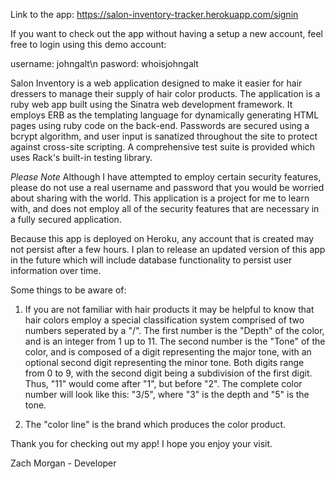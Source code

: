 Link to the app: https://salon-inventory-tracker.herokuapp.com/signin

If you want to check out the app without having a setup a new account, feel free to login using this demo account:

username: johngalt\n
pasword: whoisjohngalt

Salon Inventory is a web application designed to make it easier for hair dressers to manage their supply of hair color products. The application is a ruby web app built using the Sinatra web development framework. It employs ERB as the templating language for dynamically generating HTML pages using ruby code on the back-end. Passwords are secured using a bcrypt algorithm, and user input is sanatized throughout the site to protect against cross-site scripting. A comprehensive test suite is provided which uses Rack's built-in testing library.

*Please Note* 
Although I have attempted to employ certain security features, please do not use a real username and password that you would be worried about sharing with the world. This application is a project for me to learn with, and does not employ all of the security features that are necessary in a fully secured application. 

Because this app is deployed on Heroku, any account that is created may not persist after a few hours. I plan to release an updated version of this app in the future which will include database functionality to persist user information over time. 

Some things to be aware of:
1. If you are not familiar with hair products it may be helpful to know that hair colors employ a special classification system comprised of two numbers seperated by a "/". The first number is the "Depth" of the color, and is an integer from 1 up to 11. The second number is the "Tone" of the color, and is composed of a digit representing the major tone, with an optional second digit representing the minor tone. Both digits range from 0 to 9, with the second digit being a subdivision of the first digit. Thus, "11" would come after "1", but before "2". The complete color number will look like this: "3/5", where "3" is the depth and "5" is the tone. 

2. The "color line" is the brand which produces the color product. 


Thank you for checking out my app! I hope you enjoy your visit. 

Zach Morgan - Developer
